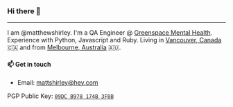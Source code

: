 ### Hi there 👋
---

I am @matthewshirley. I'm a QA Engineer @ [Greenspace Mental Health](https://greenspacehealth.ca). Experience with Python, Javascript and Ruby. Living in [Vancouver, Canada](https://goo.gl/maps/bAoi9GqUeXHHtKBs5) 🇨🇦 and from [Melbourne, Australia](https://goo.gl/maps/AbtkVqMzMwvt8Ejz9) 🇦🇺.

#### 📫 Get in touch

- Email: mattshirley@hey.com

PGP Public Key: [`09DC B978 174B 3F8B`](https://keybase.io/matthewshirley/pgp_keys.asc)
